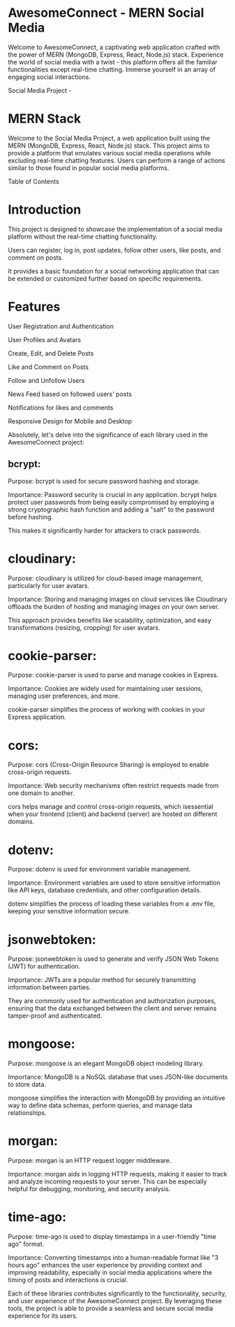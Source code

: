 
# AwesomeConnect - MERN Social Media
Welcome to AwesomeConnect, a captivating web application crafted with the power of MERN (MongoDB, Express, React, Node.js) stack. Experience the world of social media with a twist - this platform offers all the familiar functionalities except real-time chatting. Immerse yourself in an array of engaging social interactions.

Social Media Project - 
# MERN Stack
Welcome to the Social Media Project, a web application built using the MERN (MongoDB, Express, React, Node.js) stack. This project aims to provide a platform that emulates various social media operations while excluding real-time chatting features. Users can perform a range of actions similar to those found in popular social media platforms.

Table of Contents
# Introduction

This project is designed to showcase the implementation of a social media platform without the real-time chatting functionality.

Users can register, log in, post updates, follow other users, like posts, and comment on posts. 

It provides a basic foundation for a social networking application that can be extended or customized further based on specific requirements.

# Features
User Registration and Authentication

User Profiles and Avatars

Create, Edit, and Delete Posts

Like and Comment on Posts

Follow and Unfollow Users

News Feed based on followed users' posts

Notifications for likes and comments

Responsive Design for Mobile and Desktop

Absolutely, let's delve into the significance of each library used in the AwesomeConnect project:

## bcrypt:

Purpose: bcrypt is used for secure password hashing and storage.

Importance: Password security is crucial in any application. bcrypt helps protect user passwords from being easily compromised by employing a strong cryptographic hash function and adding a "salt" to the password before hashing. 

This makes it significantly harder for attackers to crack passwords.


# cloudinary:

Purpose: cloudinary is utilized for cloud-based image management, particularly for user avatars.

Importance: Storing and managing images on cloud services like Cloudinary offloads the burden of hosting and managing images on your own server.

This approach provides benefits like scalability, optimization, and easy transformations (resizing, cropping) for user avatars.



# cookie-parser:

Purpose: cookie-parser is used to parse and manage cookies in Express.

Importance: Cookies are widely used for maintaining user sessions, managing user preferences, and more.

cookie-parser simplifies the process of working with cookies in your Express application.


# cors:

Purpose: cors (Cross-Origin Resource Sharing) is employed to enable cross-origin requests.

Importance: Web security mechanisms often restrict requests made from one domain to another. 

cors helps manage and control cross-origin requests, which isessential when your frontend (client) and backend (server) are hosted on different domains.


# dotenv:

Purpose: dotenv is used for environment variable management.

Importance: Environment variables are used to store sensitive information like API keys, database credentials, and other configuration details. 

dotenv simplifies the process of loading these variables from a .env file, keeping your sensitive information secure.


# jsonwebtoken:

Purpose: jsonwebtoken is used to generate and verify JSON Web Tokens (JWT) for authentication.

Importance: JWTs are a popular method for securely transmitting information between parties.

They are commonly used for authentication and authorization purposes, ensuring that the data exchanged between the client and server remains tamper-proof and authenticated.


# mongoose:

Purpose: mongoose is an elegant MongoDB object modeling library.

Importance: MongoDB is a NoSQL database that uses JSON-like documents to store data.

mongoose simplifies the interaction with MongoDB by providing an intuitive way to define data schemas, perform queries, and manage data relationships.


# morgan:

Purpose: morgan is an HTTP request logger middleware.

Importance: morgan aids in logging HTTP requests, making it easier to track and analyze incoming requests to your server. 
This can be especially helpful for debugging, monitoring, and security analysis.


# time-ago:

Purpose: time-ago is used to display timestamps in a user-friendly "time ago" format.

Importance: Converting timestamps into a human-readable format like "3 hours ago" enhances the user experience by providing context and improving readability, especially in social media applications where the timing of posts and interactions is crucial.



Each of these libraries contributes significantly to the functionality, security, and user experience of the AwesomeConnect project. By leveraging these tools, the project is able to provide a seamless and secure social media experience for its users.
